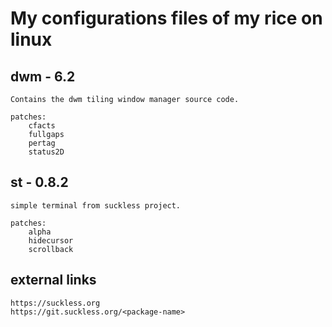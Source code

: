 # My configurations files of my rice on linux

## dwm - 6.2
	Contains the dwm tiling window manager source code.

	patches:
		cfacts
		fullgaps
		pertag
		status2D

## st - 0.8.2
	simple terminal from suckless project.

	patches:
		alpha
		hidecursor
		scrollback

## external links
	https://suckless.org
	https://git.suckless.org/<package-name>
